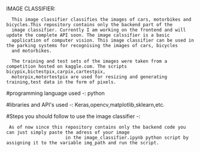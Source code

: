 IMAGE CLASSIFIER:
      
      This image classifier classifies the images of cars, motorbikes and bicycles.This repository contains only the backend part of the 
      image classifier. Currently I am working on the frontend and will update the complete API soon. The image calssifier is a basic 
      application of computer vision. This image classifier can be used in the parking systems for recognising the images of cars, bicycles
      and motorbikes.

      The training and test sets of the images were taken from a competition hosted on kaggle.com. The scripts bicypix,bictestpix,carpix,cartestpix,
      motorpix,motortestpix are used for resizing and generating training,test data in the form of pixels.
       
        
 #programming language used -: python
      
 #libraries and API's used -: Keras,opencv,matplotlib,sklearn,etc.


 
  #Steps you should follow to use the image classifier -:
                        
     As of now since this repository contains only the backend code you can just simply paste the adress of your image
                          in the image_classifier.ipynb python script by assigning it to the variable img_path and run the script.
    

        